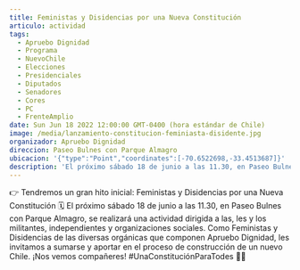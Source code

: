 ```yaml
---
title: Feministas y Disidencias por una Nueva Constitución
articulo: actividad
tags:
  - Apruebo Dignidad
  - Programa
  - NuevoChile
  - Elecciones
  - Presidenciales
  - Diputados
  - Senadores
  - Cores
  - PC
  - FrenteAmplio
date: Sun Jun 18 2022 12:00:00 GMT-0400 (hora estándar de Chile)
image: /media/lanzamiento-constitucion-feminiasta-disidente.jpg
organizador: Apruebo Dignidad
direccion: Paseo Bulnes con Parque Almagro
ubicacion: '{"type":"Point","coordinates":[-70.6522698,-33.4513687]}'
description: 'El próximo sábado 18 de junio a las 11.30, en Paseo Bulnes con Parque Almagro, se realizará una actividad dirigida a las, les y los militantes, independientes y organizaciones sociales.'
---
```

<!--StartFragment-->

👉 Tendremos un gran hito inicial: Feministas y Disidencias por una Nueva Constitución
🗓  El próximo sábado 18 de junio a las 11.30, en Paseo Bulnes con Parque Almagro, se realizará una actividad dirigida a las, les y los militantes, independientes y organizaciones sociales.
Como Feministas y Disidencias de las diversas orgánicas que componen Apruebo Dignidad, les invitamos a sumarse y aportar en el proceso de construcción de un nuevo Chile.
¡Nos vemos compañeres! #UnaConstituciónParaTodes ✊🏾

<!--EndFragment-->
